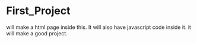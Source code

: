 # First_Project
will make a html page inside this. It will also have javascript code inside it.
it will make a good project.